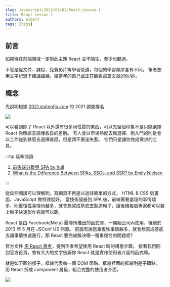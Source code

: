 ```yaml
---
slug: javascript/2022/03/02/React-Lesson-1
title: React Lesson 1
authors: albert
tags: [tags]
---
```


## 前言

如果待在前端領域一定對此主題 React 並不陌生，至少也聽過。

不管是從文件、課程、免費影片等學習管道，每個的學習順序各有不同，
筆者想用文字紀錄下建議路線，給當年的自己或正在觀看這篇文章的你/妳。

<!--truncate-->

## 概念

先說明根據 [2021.stateofjs.com](https://2021.stateofjs.com/en-US/libraries/front-end-frameworks) 的 2021 調查排名

![](https://firebasestorage.googleapis.com/v0/b/albertnotes-65a90.appspot.com/o/front_end_frameworks_experience_ranking.png?alt=media&token=e532c2a0-241a-44c2-b90b-91c10827c61e)

可以看到除了 React 以外還有很多同性質的東西，可以先留個印象不是只能選擇 React 你應該去搞懂各自的差別。
有人會以市場熱度去做選擇、剛入門的則是會以工作碰到甚麼去選擇甚麼，但是請不要迷失惹。
它們只是讓你完成需求的工具。

:::tip 延伸閱讀

1. [前後端分離與 SPA by huli](https://blog.techbridge.cc/2017/09/16/frontend-backend-mvc/)
2. [What is the Difference Between SPAs, SSGs, and SSR? by Emily Nielsen](https://graphcms.com/blog/difference-spa-ssg-ssr)

:::

從延伸閱讀可以理解到，寫網頁不再是以過往簡單的方式， HTML & CSS 刻畫面、JavaScript 做特效就好。
當技術發展到 SPA 後，前端需要處理的事情越多，則重復性事情也越多，就會想寫成基底去製造輪子，讓後續每個專案都可以裝上輪子快速製作完就可以跑。

React 是由 Facebook(Meta) 團隊所推出的函式庫，一開始公司內使用，後續於 2013 年 5 月在 JSConf US 開源。
前面有說當重復性事情越多，就會想寫成基底去讓事情快速進行，那 React 要完成解決哪一種重復性的問題呢?

官方文件 [用 React 思考](https://zh-hant.reactjs.org/docs/thinking-in-react.html)，提到作者希望使用 React 時的構思步驟。
接著我們回到官方首頁，會有大大的文字告訴你 React 就是實作使用者介面的函式庫。

就是如下圖的樣子，框線代表每一個 DOM 節點、框線裡面的框線則是子節點。
用 React 拆成 component 層級，組合完整的使用者介面。

![](https://firebasestorage.googleapis.com/v0/b/albertnotes-65a90.appspot.com/o/react-1_1.png?alt=media&token=9700576a-3a8f-4e59-b7ee-13c4ba42b8df)
